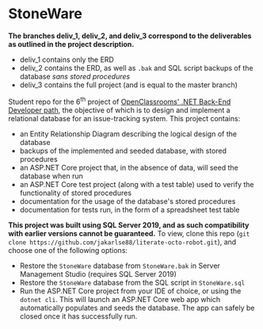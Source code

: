﻿# StoneWare
 
**The branches deliv_1, deliv_2, and deliv_3 correspond to the deliverables as outlined in the project description.**
- deliv_1 contains only the ERD
- deliv_2 contains the ERD, as well as ``.bak`` and SQL script backups of the database _sans stored procedures_
- deliv_3 contains the full project (and is equal to the master branch)

Student repo for the 6<sup>th</sup> project of [OpenClassrooms' .NET Back-End Developer path](https://openclassrooms.com/en/paths/156-back-end-developer-net), the objective
of which is to design and implement a relational database for an issue-tracking system. This project contains:
- an Entity Relationship Diagram describing the logical design of the database
- backups of the implemented and seeded database, with stored procedures
- an ASP.NET Core project that, in the absence of data, will seed the database when run 
- an ASP.NET Core test project (along with a test table) used to verify the functionality of stored procedures
- documentation for the usage of the database's stored procedures     
- documentation for tests run, in the form of a spreadsheet test table

**This project was built using SQL Server 2019, and as such compatibility with earlier versions cannot be guaranteed.** To view, clone this repo (``git clone https://github.com/jakarlse88/literate-octo-robot.git``), and choose one of the following options:

- Restore the ``StoneWare`` database from ``StoneWare.bak`` in Server Management Studio (requires  SQL Server 2019)
- Restore the ``StoneWare`` database from the SQL script in ``StoneWare.sql``
- Run the ASP.NET Core project from your IDE of choice, or using the ``dotnet cli``. This will launch an ASP.NET Core web app which automatically populates and seeds the database. The app can safely be closed once it has successfully run.








